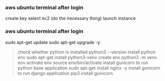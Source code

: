 

###  aws ubuntu terminal after login
create key
select ec2 (do the necessary thing)
launch instance


###  aws ubuntu terminal after login
sudo apt-get update
sudo apt-get upgrade -y

> check whether python is installed
python3 --version 
> install python env
sudo apt-get install python3-venv
> create env
python3 -m venv env
> activate env
source env/bin/activate
> install gunicorn to run python base application
sudo apt-get install nginx -y
> install gunicorn to run django application
pip3 install gunicorn
